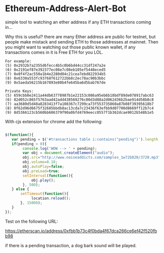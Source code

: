 # Ethereum-Address-Alert-Bot
simple tool to watching an ether address if any ETH transactions coming in...


Why this is useful? there are many Ether address are public for testnet, but people make mistack and sending ETH to those addresses at mainnet.
Then you might want to watching out those public known wallet, if any transactions comes in it is Free ETH for you LOL.

```
For example: 
(5) 0x2932b7a2355d6fecc4b5c0b6bd44cc31df247a2e
(6) 0x2191ef87e392377ec08e7c08eb105ef5448eced5
(7) 0x0f4f2ac550a1b4e2280d04c21cea7ebd822934b5
(8) 0x6330a553fc93768f612722bb8c2ec78ac90b3bbc
(9) 0x5aeda56215b167893e80b4fe645ba6d5bab767de

Private Keys:
(5) 659cbb0e2411a44db63778987b1e22153c086a95eb6b18bdf89de078917abc63
(6) 82d052c865f5763aad42add438569276c00d3d88a2d062d36b2bae914d58b8c8
(7) aa3680d5d48a8283413f7a108367c7299ca73f553735860a87b08f39395618b7
(8) 0f62d96d6675f32685bbdb8ac13cda7c23436f63efbb9d07700d8669ff12b7c4
(9) 8d5366123cb560bb606379f90a0bfd4769eecc0557f1b362dcae9012b548b1e5
```

With cjs extension for chrome add the following:

```javascript

$(function(){
   var pending = $('#transactions table i:contains("pending")').length;
   if(pending > 0){
        console.log('WOW --> ' + pending);
        var obj = document.createElement("audio");
        obj.src="http://www.noiseaddicts.com/samples_1w72b820/3720.mp3";
        obj.volume=0.10;
        obj.autoPlay=false;
        obj.preLoad=true; 
        setInterval(function(){
            obj.play();
        }, 500);
   } else {
       setTimeout(function(){
            location.reload();
       }, 15000);
   }
});

```
Test on the following URL:

https://etherscan.io/address/0xfbb1b73c4f0bda4f67dca266ce6ef42f520fbb98

if there is a pending transaction, a dog bark sound will be played.
